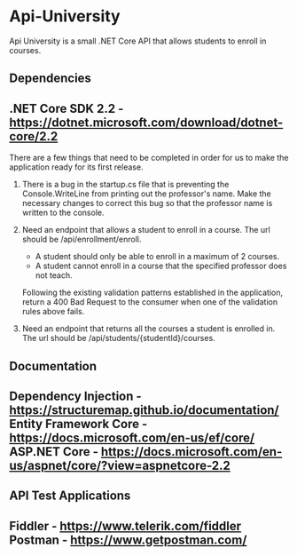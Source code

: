 # Api-University

Api University is a small .NET Core API that allows students to enroll in courses. 

Dependencies 
------------------------------------------------------------------------------------
.NET Core SDK 2.2 - https://dotnet.microsoft.com/download/dotnet-core/2.2
------------------------------------------------------------------------------------

There are a few things that need to be completed in order for us to make the application 
ready for its first release. 

1.  There is a bug in the startup.cs file that is preventing the Console.WriteLine from printing out the 
    professor's name. Make the necessary changes to correct this bug so that the professor name is written to 
    the console. 

2.  Need an endpoint that allows a student to enroll in a course. The url should be /api/enrollment/enroll. 
    - A student should only be able to enroll in a maximum of 2 courses. 
    - A student cannot enroll in a course that the specified professor does not teach.

    Following the existing validation patterns established in the application, return a 400 Bad Request to the 
    consumer when one of the validation rules above fails. 

3.  Need an endpoint that returns all the courses a student is enrolled in. The url should be /api/students/{studentId}/courses.


Documentation
------------------------------------------------------------------------------------
Dependency Injection - https://structuremap.github.io/documentation/
Entity Framework Core - https://docs.microsoft.com/en-us/ef/core/
ASP.NET Core - https://docs.microsoft.com/en-us/aspnet/core/?view=aspnetcore-2.2
------------------------------------------------------------------------------------

API Test Applications 
------------------------------------------------------------------------------------
Fiddler - https://www.telerik.com/fiddler
Postman - https://www.getpostman.com/
------------------------------------------------------------------------------------